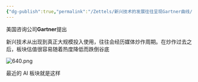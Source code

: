 ```yaml
---
{"dg-publish":true,"permalink":"/Zettels/新兴技术的发展往往呈现Gartner曲线/"}
---
```



美国咨询公司**Gartner**提出

新兴技术从出现到真正大规模投入使用，往往会经历媒体炒作周期。在炒作过去之后，板块估值很容易随着热度降低而跌倒谷底

![640.png](/img/user/images/640.png)

最近的 AI 板块就是这样

